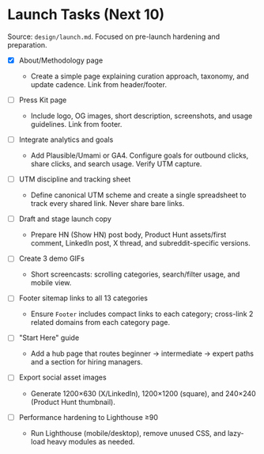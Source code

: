 # Launch Tasks (Next 10)

Source: `design/launch.md`. Focused on pre-launch hardening and preparation.

- [x] About/Methodology page
  - Create a simple page explaining curation approach, taxonomy, and update cadence. Link from header/footer.

- [ ] Press Kit page
  - Include logo, OG images, short description, screenshots, and usage guidelines. Link from footer.

- [ ] Integrate analytics and goals
  - Add Plausible/Umami or GA4. Configure goals for outbound clicks, share clicks, and search usage. Verify UTM capture.

- [ ] UTM discipline and tracking sheet
  - Define canonical UTM scheme and create a single spreadsheet to track every shared link. Never share bare links.

- [ ] Draft and stage launch copy
  - Prepare HN (Show HN) post body, Product Hunt assets/first comment, LinkedIn post, X thread, and subreddit-specific versions.

- [ ] Create 3 demo GIFs
  - Short screencasts: scrolling categories, search/filter usage, and mobile view.

- [ ] Footer sitemap links to all 13 categories
  - Ensure `Footer` includes compact links to each category; cross-link 2 related domains from each category page.

- [ ] "Start Here" guide
  - Add a hub page that routes beginner → intermediate → expert paths and a section for hiring managers.

- [ ] Export social asset images
  - Generate 1200×630 (X/LinkedIn), 1200×1200 (square), and 240×240 (Product Hunt thumbnail).

- [ ] Performance hardening to Lighthouse ≥90
  - Run Lighthouse (mobile/desktop), remove unused CSS, and lazy-load heavy modules as needed.


